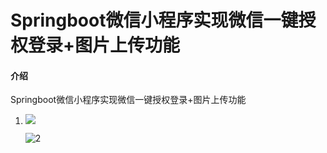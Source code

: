 # Springboot微信小程序实现微信一键授权登录+图片上传功能

#### 介绍
Springboot微信小程序实现微信一键授权登录+图片上传功能

1. ![](http://rfvoof3xc.hn-bkt.clouddn.com/8889dd7b-d031-409b-847d-1de4246d9c74.png)

   ![2](http://rfvoof3xc.hn-bkt.clouddn.com/c3fde631-e60a-45a9-85db-99788c2f6fc6.png)
